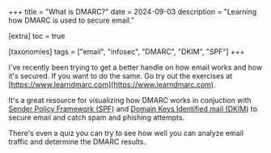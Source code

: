 +++
title = "What is DMARC?"
date = 2024-09-03
description = "Learning how DMARC is used to secure email."

[extra]
toc = true

[taxonomies]
tags = ["email", "infosec", "DMARC", "DKIM", "SPF"]
+++

I've recently been trying to get a better handle on how email works and how
it's secured. If you want to do the same. Go try out the exercises at
[https://www.learndmarc.com](https://www.learndmarc.com).

It's a great resource for visualizing how DMARC works in conjuction with
[Sender Policy Framework (SPF)](https://datatracker.ietf.org/doc/html/rfc7208)
and [Domain Keys Identified mail
(DKIM)](https://datatracker.ietf.org/doc/html/rfc4686) to secure email and
catch spam and phishing attempts.

There's even a quiz you can try to see how well you can analyze email traffic
and determine the DMARC results.

